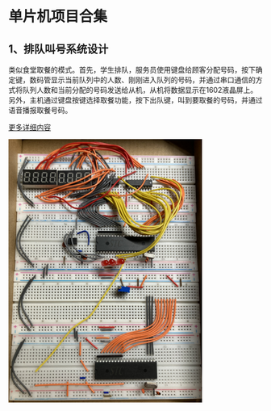 # 单片机项目合集

## 1、排队叫号系统设计

类似食堂取餐的模式。首先，学生排队，服务员使用键盘给顾客分配号码，按下确定键，数码管显示当前队列中的人数、刚刚进入队列的号码，并通过串口通信的方式将队列人数和当前分配的号码发送给从机，从机将数据显示在1602液晶屏上。另外，主机通过键盘按键选择取餐功能，按下出队键，叫到要取餐的号码，并通过语音播报取餐号码。

[更多详细内容](./Queue_System)

![](./resources/排队系统设计_面包板连接_1.png) 